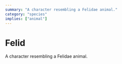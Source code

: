 ```yaml
---
summary: "A character resembling a Felidae animal."
category: "species"
implies: ["animal"]
---
```


# Felid

A character resembling a Felidae animal.
